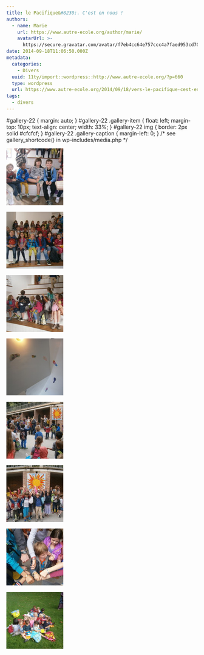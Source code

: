 ```yaml
---
title: le Pacifique&#8230;. C'est en nous !
authors:
  - name: Marie
    url: https://www.autre-ecole.org/author/marie/
    avatarUrl: >-
      https://secure.gravatar.com/avatar/f7eb4cc64e757ccc4a7faed953cd7065?s=96&d=mm&r=g
date: 2014-09-18T11:06:50.000Z
metadata:
  categories:
    - Divers
  uuid: 11ty/import::wordpress::http://www.autre-ecole.org/?p=660
  type: wordpress
  url: https://www.autre-ecole.org/2014/09/18/vers-le-pacifique-cest-en-nous/
tags:
  - divers
---
```

#gallery-22 { margin: auto; } #gallery-22 .gallery-item { float: left; margin-top: 10px; text-align: center; width: 33%; } #gallery-22 img { border: 2px solid #cfcfcf; } #gallery-22 .gallery-caption { margin-left: 0; } /\* see gallery\_shortcode() in wp-includes/media.php \*/

[![](P9180003-150x150-v0uNi72Ic3nq.jpg)](https://www.autre-ecole.org/olympus-digital-camera-19/)

[![](P9180004-150x150-1eFJP7ur17Sg.jpg)](https://www.autre-ecole.org/olympus-digital-camera-20/)

[![](P9180006-150x150-DH0LzPvf1M2H.jpg)](https://www.autre-ecole.org/olympus-digital-camera-21/)

  

[![](P9180008-150x150-eVEsTaSJGXuh.jpg)](https://www.autre-ecole.org/olympus-digital-camera-22/)

[![](P9180016-150x150-uCTiDuPCSaCi.jpg)](https://www.autre-ecole.org/olympus-digital-camera-27/)

[![](P9180017-150x150-l9Y4mtGMq3P0.jpg)](https://www.autre-ecole.org/olympus-digital-camera-28/)

  

[![](P9180019-150x150-0AZc9nkocQye.jpg)](https://www.autre-ecole.org/olympus-digital-camera-30/)

[![](P9180021-e1411045283765-150x15-t6qNamLLz0ab.jpg)](https://www.autre-ecole.org/olympus-digital-camera-32/)